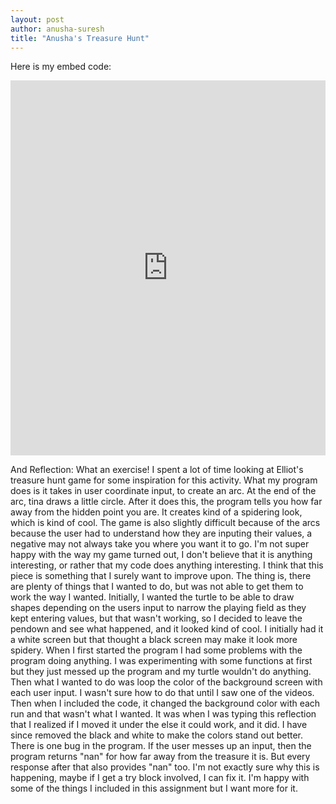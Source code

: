 ```yaml
---
layout: post
author: anusha-suresh
title: "Anusha's Treasure Hunt"
---
```


Here is my embed code:
<iframe src="https://trinket.io/embed/python/7f0b4fa0d6" width="100%" height="600" frameborder="0" marginwidth="0" marginheight="0" allowfullscreen></iframe>

And Reflection:
  What an exercise! I spent a lot of time looking at Elliot's treasure hunt game for some inspiration for this activity. What my program does is it takes in user coordinate input, to create an arc. At the end of the arc, tina draws a little circle. After it does this, the program tells you how far away from the hidden point you are. It creates kind of a spidering look, which is kind of cool. The game is also slightly difficult because of the arcs because the user had to understand how they are inputing their values, a negative may not always take you where you want it to go. I'm not super happy with the way my game turned out, I don't believe that it is anything interesting, or rather that my code does anything interesting. I think that this piece is something that I surely want to improve upon. The thing is, there are plenty of things that I wanted to do, but was not able to get them to work the way I wanted. Initially, I wanted the turtle to be able to draw shapes depending on the users input to narrow the playing field as they kept entering values, but that wasn't working, so I decided to leave the pendown and see what happened, and it looked kind of cool. I initially had it a white screen but that thought a black screen may make it look more spidery. When I first started the program I had some problems with the program doing anything. I was experimenting with some functions at first but they just messed up the program and my turtle wouldn't do anything. Then what I wanted to do was loop the color of the background screen with each user input. I wasn't sure how to do that until I saw one of the videos. Then when I included the code, it changed the background color with each run and that wasn't what I wanted. It was when I was typing this reflection that I realized if I moved it under the else it could work, and it did. I have since removed the black and white to make the colors stand out better. There is one bug in the program. If the user messes up an input, then the program returns "nan" for how far away from the treasure it is. But every response after that also provides "nan" too. I'm not exactly sure why this is happening, maybe if I get a try block involved, I can fix it. I'm happy with some of the things I included in this assignment but I want more for it.
